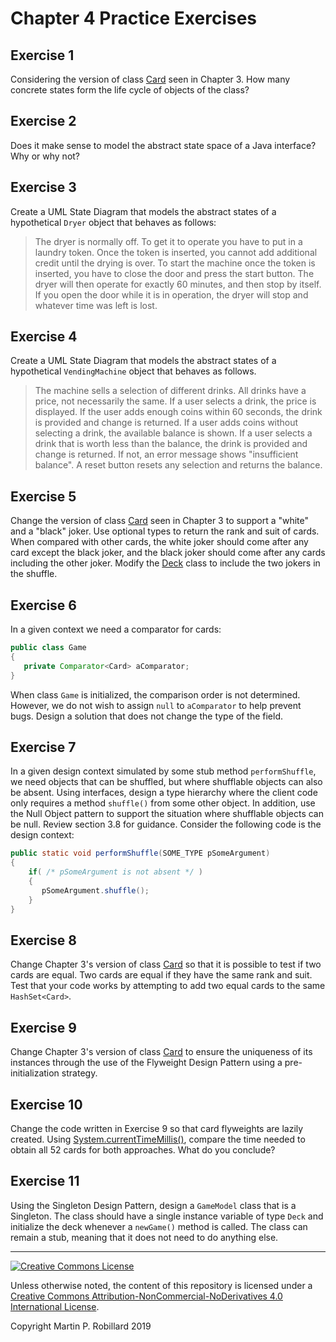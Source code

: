 # Chapter 4 Practice Exercises

## Exercise 1

Considering the version of class [Card](../chapter-code/chapter3/Card.java) seen in Chapter 3. How many concrete states form the life cycle of objects of the class?

## Exercise 2

Does it make sense to model the abstract state space of a Java interface? Why or why not?

## Exercise 3

Create a UML State Diagram that models the abstract states of a hypothetical `Dryer` object that behaves as follows:

> The dryer is normally off. To get it to operate you have to put in a laundry token. Once the token is inserted, you cannot add additional credit until the drying is over. To start the machine once the token is inserted, you have to close the door and press the start button. The dryer will then operate for exactly 60 minutes, and then stop by itself. If you open the door while it is in operation, the dryer will stop and whatever time was left is lost.

## Exercise 4

Create a UML State Diagram that models the abstract states of a hypothetical `VendingMachine` object that behaves as follows. 

> The machine sells a selection of different drinks. All drinks have a price, not necessarily the same. If a user selects a drink, the price is displayed. If the user adds enough coins within 60 seconds, the drink is provided and change is returned. If a user adds coins without selecting a drink, the available balance is shown. If a user selects a drink that is worth less than the balance, the drink is provided and change is returned. If not, an error message shows "insufficient balance". A reset button resets any selection and returns the balance.

## Exercise 5

Change the version of class [Card](../chapter-code/chapter3/Card.java) seen in Chapter 3 to support a "white" and a "black" joker. Use optional types to return the rank and suit of cards. When compared with other cards, the white joker should come after any card except the black joker, and the black joker should come after any cards including the other joker. Modify the [Deck](../chapter-code/chapter3/Deck.java) class to include the two jokers in the shuffle.

## Exercise 6

In a given context we need a comparator for cards:

```java
public class Game
{
   private Comparator<Card> aComparator;
}
```

When class `Game` is initialized, the comparison order is not determined. However, we do not wish to assign `null` to `aComparator` to help prevent bugs. Design a solution that does not change the type of the field.

## Exercise 7

In a given design context simulated by some stub method `performShuffle`, we need objects that can be shuffled, but where shufflable objects can also be absent. Using interfaces, design a type hierarchy where the client code only requires a method `shuffle()` from some other object. In addition, use the Null Object pattern to support the situation where shufflable objects can be null. Review section 3.8 for guidance. Consider the following code is the design context:

```java
public static void performShuffle(SOME_TYPE pSomeArgument)
{
    if( /* pSomeArgument is not absent */ )
    {
       pSomeArgument.shuffle();
    }
} 
```

## Exercise 8

Change Chapter 3's version of class [Card](../chapter-code/chapter3/Card.java) so that it is possible to test if two cards are equal. Two cards are equal if they have the same rank and suit. Test that your code works by attempting to add two equal cards to the same `HashSet<Card>`.

## Exercise 9

Change Chapter 3's version of class [Card](../chapter-code/chapter3/Card.java) to ensure the uniqueness of its instances through the use of the Flyweight Design Pattern using a pre-initialization strategy.

## Exercise 10

Change the code written in Exercise 9 so that card flyweights are lazily created. Using [System.currentTimeMillis()](https://docs.oracle.com/javase/8/docs/api/java/lang/System.html#currentTimeMillis--), compare the time needed to obtain all 52 cards for both approaches. What do you conclude?

## Exercise 11

Using the Singleton Design Pattern, design a `GameModel` class that is a Singleton. The class should have a single instance variable of type `Deck` and initialize the deck whenever a `newGame()` method is called. The class can remain a stub, meaning that it does not need to do anything else.


---
<a rel="license" href="http://creativecommons.org/licenses/by-nc-nd/4.0/"><img alt="Creative Commons License" style="border-width:0" src="https://i.creativecommons.org/l/by-nc-nd/4.0/88x31.png" /></a>

Unless otherwise noted, the content of this repository is licensed under a <a rel="license" href="http://creativecommons.org/licenses/by-nc-nd/4.0/">Creative Commons Attribution-NonCommercial-NoDerivatives 4.0 International License</a>. 

Copyright Martin P. Robillard 2019
